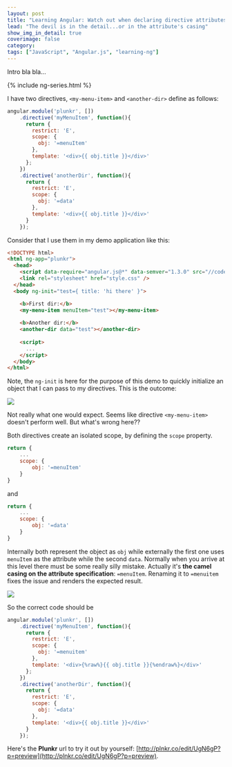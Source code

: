 ```yaml
---
layout: post
title: "Learning Angular: Watch out when declaring directive attributes"
lead: "The devil is in the detail...or in the attribute's casing"
show_img_in_detail: true
coverimage: false
category:
tags: ["JavaScript", "Angular.js", "learning-ng"]
---
```


Intro bla bla...

{% include ng-series.html %}

I have two directives, `<my-menu-item>` and `<another-dir>` define as follows:

```javascript
angular.module('plunkr', [])
    .directive('myMenuItem', function(){
      return {
        restrict: 'E',
        scope: {
          obj: '=menuItem'
        },
        template: '<div>{{ obj.title }}</div>'
      };
    })
    .directive('anotherDir', function(){
      return {
        restrict: 'E',
        scope: {
          obj: '=data'
        },
        template: '<div>{{ obj.title }}</div>'
      }
    });
```

Consider that I use them in my demo application like this:

```html
<!DOCTYPE html>
<html ng-app="plunkr">
  <head>
    <script data-require="angular.js@*" data-semver="1.3.0" src="//code.angularjs.org/1.3.0/angular.js"></script>
    <link rel="stylesheet" href="style.css" />
  </head>
  <body ng-init="test={ title: 'hi there' }">

    <b>First dir:</b>
    <my-menu-item menuItem="test"></my-menu-item>
    
    <b>Another dir:</b>
    <another-dir data="test"></another-dir>
    
    <script>
      ...
    </script>
  </body>
</html>
```

Note, the `ng-init` is here for the purpose of this demo to quickly initialize an object that I can pass to my directives. This is the outcome:

![](/blog/assets/imgs/learning-ng/dir-wrong-outcome.png)

Not really what one would expect. Seems like directive `<my-menu-item>` doesn't perform well. But what's wrong here??

Both directives create an isolated scope, by defining the `scope` property.

```javascript
return {
    ...
    scope: {
        obj: '=menuItem'
    }
}
```

and

```javascript
return {
    ...
    scope: {
        obj: '=data'
    }
}
```

Internally both represent the object as `obj` while externally the first one uses `menuItem` as the attribute while the second `data`. Normally when you arrive at this level there must be some really silly mistake. Actually it's **the camel casing on the attribute specification**: `=menuItem`. Renaming it to `=menuitem` fixes the issue and renders the expected result.

![](/blog/assets/imgs/learning-ng/dir-correct-outcome.png)

So the correct code should be

```javascript
angular.module('plunkr', [])
    .directive('myMenuItem', function(){
      return {
        restrict: 'E',
        scope: {
          obj: '=menuitem'
        },
        template: '<div>{%raw%}{{ obj.title }}{%endraw%}</div>'
      };
    })
    .directive('anotherDir', function(){
      return {
        restrict: 'E',
        scope: {
          obj: '=data'
        },
        template: '<div>{{ obj.title }}</div>'
      }
    });
```

Here's the **Plunkr** url to try it out by yourself: [http://plnkr.co/edit/UgN6gP?p=preview](http://plnkr.co/edit/UgN6gP?p=preview).

